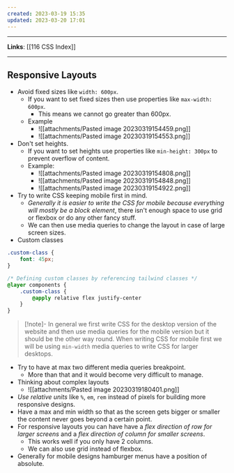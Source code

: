 ```yaml
---
created: 2023-03-19 15:35
updated: 2023-03-20 17:01
---
```

---
**Links**: [[116 CSS Index]]

---
## Responsive Layouts
- Avoid fixed sizes like `width: 600px`.
	- If you want to set fixed sizes then use properties like `max-width: 600px`. 
		- This means we cannot go greater than 600px.
	- Example
		- ![[attachments/Pasted image 20230319154459.png]]
		- ![[attachments/Pasted image 20230319154553.png]]
- Don't set heights.
	- If you want to set heights use properties like `min-height: 300px` to prevent overflow of content.
	- Example:
		- ![[attachments/Pasted image 20230319154808.png]]
		- ![[attachments/Pasted image 20230319154848.png]]
		- ![[attachments/Pasted image 20230319154922.png]]
- Try to write CSS keeping mobile first in mind.
	- *Generally it is easier to write the CSS for mobile because everything will mostly be a block element*, there isn't enough space to use grid or flexbox or do any other fancy stuff.
	- We can then use media queries to change the layout in case of large screen sizes.
- Custom classes
```css
.custom-class {
	font: 45px;
}

/* Defining custom classes by referencing tailwind classes */
@layer components {
	.custom-class {
		@apply relative flex justify-center
	}
}
```
 
> [!note]- In general we first write CSS for the desktop version of the website and then use media queries for the mobile version but it should be the other way round.
> When writing CSS for mobile first we will be using `min-width` media queries to write CSS for larger desktops.

- Try to have at max two different media queries breakpoint.
	- More than that and it would become very difficult to manage.
- Thinking about complex layouts
	- ![[attachments/Pasted image 20230319180401.png]]
- *Use relative units* like `%`, `em`, `rem` instead of pixels for building more responsive designs.
- Have a max and min width so that as the screen gets bigger or smaller the content never goes beyond a certain point.
- For responsive layouts you can have have a *flex direction of row for larger screens* and a *flex direction of column for smaller screens*.
	- This works well if you only have 2 columns.
	- We can also use grid instead of flexbox.
- Generally for mobile designs hamburger menus have a position of absolute.